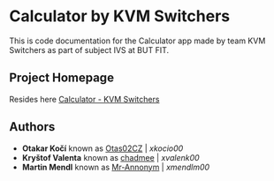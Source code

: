 # Calculator by KVM Switchers
This is code documentation for the Calculator app made by team KVM Switchers as part of subject IVS at BUT FIT.

## Project Homepage

Resides here [Calculator - KVM Switchers](https://github.com/Otas02CZ/ivs_project_kvm_switchers)

## Authors

-   **Otakar Kočí** known as [Otas02CZ](https://github.com/Otas02CZ) | *xkocio00*
-   **Kryštof Valenta** known as [chadmee](https://github.com/chadmee) | *xvalenk00*
-   **Martin Mendl** known as [Mr-Annonym](https://github.com/Mr-Annonym) | *xmendlm00*